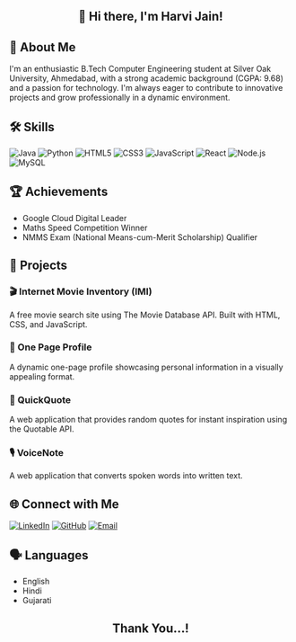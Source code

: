 ## <p align="center">👋 Hi there, I'm Harvi Jain!</p>

## 🚀 About Me

I'm an enthusiastic B.Tech Computer Engineering student at Silver Oak University, Ahmedabad, with a strong academic background (CGPA: 9.68) and a passion for technology. I'm always eager to contribute to innovative projects and grow professionally in a dynamic environment.

## 🛠️ Skills

![Java](https://img.shields.io/badge/-Java-007396?style=flat-square&logo=java&logoColor=white)
![Python](https://img.shields.io/badge/-Python-3776AB?style=flat-square&logo=python&logoColor=white)
![HTML5](https://img.shields.io/badge/-HTML5-E34F26?style=flat-square&logo=html5&logoColor=white)
![CSS3](https://img.shields.io/badge/-CSS3-1572B6?style=flat-square&logo=css3&logoColor=white)
![JavaScript](https://img.shields.io/badge/-JavaScript-F7DF1E?style=flat-square&logo=javascript&logoColor=black)
![React](https://img.shields.io/badge/-React-61DAFB?style=flat-square&logo=react&logoColor=black)
![Node.js](https://img.shields.io/badge/-Node.js-339933?style=flat-square&logo=node.js&logoColor=white)
![MySQL](https://img.shields.io/badge/-MySQL-4479A1?style=flat-square&logo=mysql&logoColor=white)

## 🏆 Achievements

- Google Cloud Digital Leader
- Maths Speed Competition Winner
- NMMS Exam (National Means-cum-Merit Scholarship) Qualifier

## 🌟 Projects

### 🎬 Internet Movie Inventory (IMI)
A free movie search site using The Movie Database API. Built with HTML, CSS, and JavaScript.

### 📄 One Page Profile
A dynamic one-page profile showcasing personal information in a visually appealing format.

### 💬 QuickQuote
A web application that provides random quotes for instant inspiration using the Quotable API.

### 🎙️ VoiceNote
A web application that converts spoken words into written text.

## 🌐 Connect with Me

[![LinkedIn](https://img.shields.io/badge/-LinkedIn-0A66C2?style=flat-square&logo=linkedin&logoColor=white)](https://www.linkedin.com/in/harvi-jain-22290727a)
[![GitHub](https://img.shields.io/badge/-GitHub-181717?style=flat-square&logo=github&logoColor=white)](https://github.com/HarviJain)
[![Email](https://img.shields.io/badge/-Email-D14836?style=flat-square&logo=gmail&logoColor=white)](mailto:harvijain145@gmail.com)

## 🗣️ Languages

- English
- Hindi
- Gujarati

## <p align="center">Thank You...!</p>
